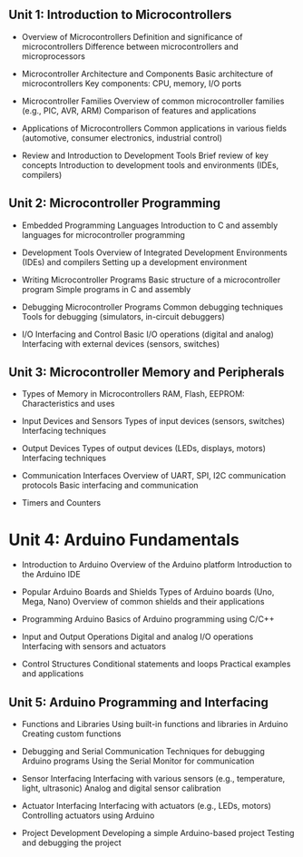 ## Unit 1:  Introduction to Microcontrollers

+ Overview of Microcontrollers
	Definition and significance of microcontrollers
	Difference between microcontrollers and microprocessors

+ Microcontroller Architecture and Components
	Basic architecture of microcontrollers
	Key components: CPU, memory, I/O ports

+ Microcontroller Families
	Overview of common microcontroller families (e.g., PIC, AVR, ARM)
	Comparison of features and applications

+ Applications of Microcontrollers
	Common applications in various fields (automotive, consumer electronics, industrial control)

+ Review and Introduction to Development Tools
	Brief review of key concepts
	Introduction to development tools and environments (IDEs, compilers)

## Unit 2: Microcontroller Programming

+ Embedded Programming Languages
	Introduction to C and assembly languages for microcontroller programming

+ Development Tools
	Overview of Integrated Development Environments (IDEs) and compilers
	Setting up a development environment

+ Writing Microcontroller Programs
	Basic structure of a microcontroller program
	Simple programs in C and assembly

+ Debugging Microcontroller Programs
	Common debugging techniques
	Tools for debugging (simulators, in-circuit debuggers)

+ I/O Interfacing and Control
	Basic I/O operations (digital and analog)
	Interfacing with external devices (sensors, switches)

## Unit 3: Microcontroller Memory and Peripherals
+ Types of Memory in Microcontrollers
	RAM, Flash, EEPROM: Characteristics and uses

+ Input Devices and Sensors
	Types of input devices (sensors, switches)
	Interfacing techniques

+ Output Devices
	Types of output devices (LEDs, displays, motors)
	Interfacing techniques

+ Communication Interfaces
	Overview of UART, SPI, I2C communication protocols
	Basic interfacing and communication

+ Timers and Counters
# Unit 4: Arduino Fundamentals

+ Introduction to Arduino
	Overview of the Arduino platform
	Introduction to the Arduino IDE

+ Popular Arduino Boards and Shields
	Types of Arduino boards (Uno, Mega, Nano)
	Overview of common shields and their applications

+ Programming Arduino
	Basics of Arduino programming using C/C++

+ Input and Output Operations
	Digital and analog I/O operations
	Interfacing with sensors and actuators

+ Control Structures
	Conditional statements and loops
	Practical examples and applications

## Unit 5: Arduino Programming and Interfacing

+ Functions and Libraries
	Using built-in functions and libraries in Arduino
	Creating custom functions

+ Debugging and Serial Communication
	Techniques for debugging Arduino programs
	Using the Serial Monitor for communication

+ Sensor Interfacing
	Interfacing with various sensors (e.g., temperature, light, ultrasonic)
	Analog and digital sensor calibration

+ Actuator Interfacing
	Interfacing with actuators (e.g., LEDs, motors)
	Controlling actuators using Arduino

+ Project Development
	Developing a simple Arduino-based project
	Testing and debugging the project